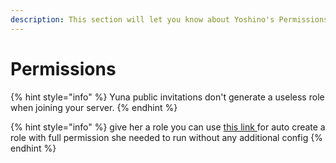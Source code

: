 ```yaml
---
description: This section will let you know about Yoshino's Permissions
---
```


# Permissions

{% hint style="info" %}
Yuna public invitations don't generate a useless role when joining your server.
{% endhint %}

{% hint style="info" %}
give her a role you can use [this link ](https://discord.com/oauth2/authorize?client_id=802008378271989802&scope=bot&permissions=66321471)for auto create a role with full permission she needed to run without any additional config
{% endhint %}



